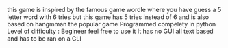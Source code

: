 this game is inspired by the famous game wordle where you have guess a 5 letter word with 6 tries but this game has 5 tries instead of 6 and is also based on hangmman 
the popular game
Programmed compelety in python
Level of difficulty : Begineer
feel free to use it
It has no GUI all text based and has to be ran on a CLI
